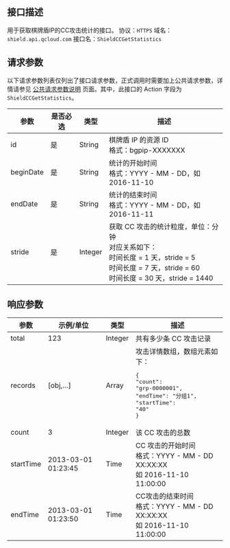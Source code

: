## 接口描述
用于获取棋牌盾IP的CC攻击统计的接口。
协议：`HTTPS`
域名：`shield.api.qcloud.com`
接口名：`ShieldCCGetStatistics`

## 请求参数
以下请求参数列表仅列出了接口请求参数，正式调用时需要加上公共请求参数，详情请参见 [公共请求参数说明](http://tcecqpoc.fsphere.cn/document/api/213/6976) 页面。其中，此接口的 Action 字段为 `ShieldCCGetStatistics`。

| 参数 | 是否必选 | 类型 | 描述 |
| ----- | ---- | ------ | ---------------------------------------- |
| id | 是 | String  | 棋牌盾 IP 的资源 ID</br>格式：bgpip-XXXXXXX  |
| beginDate | 是 | String | 统计的开始时间</br>格式：YYYY - MM - DD，如 2016-11-10        |
| endDate | 是 | String | 统计的结束时间</br>格式：YYYY - MM - DD，如 2016-11-11 |
| stride | 是 | Integer | 获取 CC 攻击的统计粒度，单位：分钟</br>对应关系如下：</br>时间长度 = 1 天，stride = 5</br>时间长度 = 7 天，stride = 60</br>时间长度 = 30 天，stride = 1440 |

## 响应参数

| 参数 | 示例/单位  | 类型   | 描述 |
| ----- | ---- | ------ | ---------------------------------------- |
| total | 123 | Integer | 共有多少条 CC 攻击记录 |
| records | [obj,…] | Array | 攻击详情数组，数组元素如下：<pre>{</br>"count": "grp-0000001",</br>"endTime": "分组1",</br>"startTime": "40"</br>}</pre> |
| count | 3 | Integer | 该 CC 攻击的总数 |
| startTime | 2013-03-01 01:23:45 | Time | CC 攻击的开始时间</br>格式：YYYY - MM - DD XX:XX:XX</br>如 2016-11-10 11:00:00 |
| endTime | 2013-03-01 01:23:50 | Time | CC攻击的结束时间</br>格式：YYYY  - MM - DD XX:XX:XX</br>如 2016-11-10 11:00:00 |